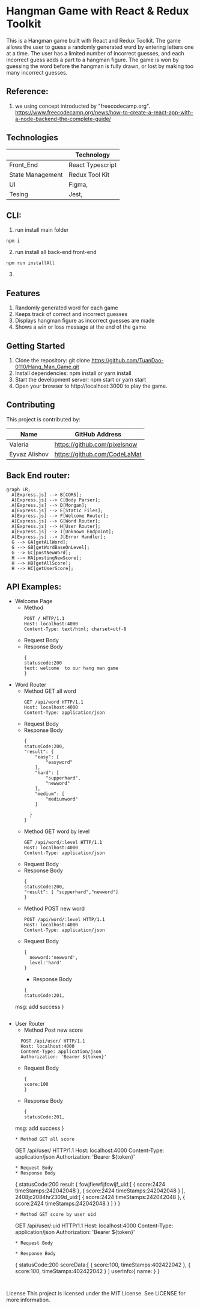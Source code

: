 # Hangman Game with React & Redux Toolkit

This is a Hangman game built with React and Redux Toolkit. The game allows the user to guess a randomly generated word by entering letters one at a time. The user has a limited number of incorrect guesses, and each incorrect guess adds a part to a hangman figure. The game is won by guessing the word before the hangman is fully drawn, or lost by making too many incorrect guesses.

## Reference: 

1. we using concept introducted by "freecodecamp.org". 
https://www.freecodecamp.org/news/how-to-create-a-react-app-with-a-node-backend-the-complete-guide/

## Technologies

|  | Technology |
|------|----------------|
| Front_End | React Typescript|
| State Management | Redux Tool Kit |
| UI | Figma, |
| Tesing | Jest, |

## CLI: 

1. run install main folder
```
npm i
```
2. run install all back-end front-end
```
npm run installAll
```
3. 

## Features
1. Randomly generated word for each game
2. Keeps track of correct and incorrect guesses
3. Displays hangman figure as incorrect guesses are made
4. Shows a win or loss message at the end of the game
## Getting Started
1. Clone the repository: git clone https://github.com/TuanDao-0110/Hang_Man_Game.git
2. Install dependencies: npm install or yarn install
3. Start the development server: npm start or yarn start
4. Open your browser to http://localhost:3000 to play the game.
## Contributing

This project is contributed by: 


| Name | GitHub Address |
|------|----------------|
| Valeria | https://github.com/pixelsnow |
| Eyvaz Alishov | https://github.com/CodeLaMat |


## Back End router: 

```
graph LR;
  A[Express.js] --> B[CORS];
  A[Express.js] --> C[Body Parser];
  A[Express.js] --> D[Morgan];
  A[Express.js] --> E[Static Files];
  A[Express.js] --> F[Welcome Router];
  A[Express.js] --> G[Word Router];
  A[Express.js] --> H[User Router];
  A[Express.js] --> I[Unknown Endpoint];
  A[Express.js] --> J[Error Handler];
  G --> GA[getALlWord];
  G --> GB[getWordBaseOnLevel];
  G --> GC[postNewWord];
  H --> HA[postingNewScore];
  H --> HB[getAllScore];
  H --> HC[getUserScore];

```

## API Examples: 

* Welcome Page 
  * Method
    ```
    POST / HTTP/1.1 
    Host: localhost:4000
    Content-Type: text/html; charset=utf-8
    ```
  * Request Body
  * Response Body
    ```
    {
    statuscode:200
    text: welcome  to our hang man game
    }
    ```
* Word Router
  * Method GET all word
    ```
    GET /api/word HTTP/1.1
    Host: localhost:4000
    Content-Type: application/json
    ```
  * Request Body
  * Response Body
    ```
    {
    statusCode:200,  
    "result": {
        "easy": [
            "easyword"
        ],
        "hard": [
            "supperhard",
            "newword"
        ],
        "medium": [
            "mediumword"
        ]
    
      }
    }
    ```
  * Method GET word by level
    ```
    GET /api/word/:level HTTP/1.1
    Host: localhost:4000
    Content-Type: application/json
    ```
  * Request Body
  * Response Body
    ```
    {
    statusCode:200,  
    "result": [ "supperhard","newword"]
    }
    ```
  * Method POST new word
    ```
    POST /api/word/:level HTTP/1.1
    Host: localhost:4000
    Content-Type: application/json
    ```
  * Request Body
    ```
    {
      newword:'newword',
      level:'hard'
    }
    ```
    * Response Body
    ```
    {
    statusCode:201,  
   msg: add success
    }
    ```
* User Router 
  * Method Post new score
  ```
    POST /api/user/ HTTP/1.1
    Host: localhost:4000
    Content-Type: application/json
    Authorization: 'Bearer ${token}'
    ```
  * Request Body
    ```
    {
    score:100
    }
    ```
  * Response Body
    ```
    {
    statusCode:201,  
   msg: add success
    }
    ```
  * Method GET all score 
    ```
    GET /api/user/ HTTP/1.1
    Host: localhost:4000
    Content-Type: application/json
    Authorization: 'Bearer ${token}'
    ```
  * Request Body
  * Response Body
    ```
    {
    statusCode:200 
    result { 
      fowjfiewfijfowijf_uid:[
        {
          score:2424
          timeStamps:242042048
        },
         {
          score:2424
          timeStamps:242042048
        }
      ],
      2408jc2084hr2309d_uid:[
        {
          score:2424
          timeStamps:242042048
        },
         {
          score:2424
          timeStamps:242042048
        }
      ]
    }
    }
    ```
  * Method GET score by user uid
    ```
    GET /api/user/:uid HTTP/1.1
    Host: localhost:4000
    Content-Type: application/json
    Authorization: 'Bearer ${token}'
    ```
  * Request Body
  
  * Response Body

    ```
    {
    statusCode:200 
    scoreData:[
      {
        score:100,
        timeStamps:402422042
      },
      {
        score:100,
        timeStamps:402422042
      }
    ]
    userInfo:{
      name:
    }
    }
    ```


License
This project is licensed under the MIT License. See LICENSE for more information.
